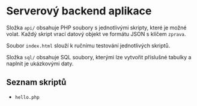 # Serverový backend aplikace

Složka `api/` obsahuje PHP soubory s jednotlivými skripty, které je možné volat. Každý skript vrací datový objekt ve formátu JSON s klíčem `zprava`.

Soubor `index.html` slouží k ručnímu testování jednotlivých skriptů.

Složka `sql/` obsahuje SQL soubory, kterými lze vytvořit příslušné tabulky a naplnit je ukázkovými daty.

## Seznam skriptů

* `hello.php`
